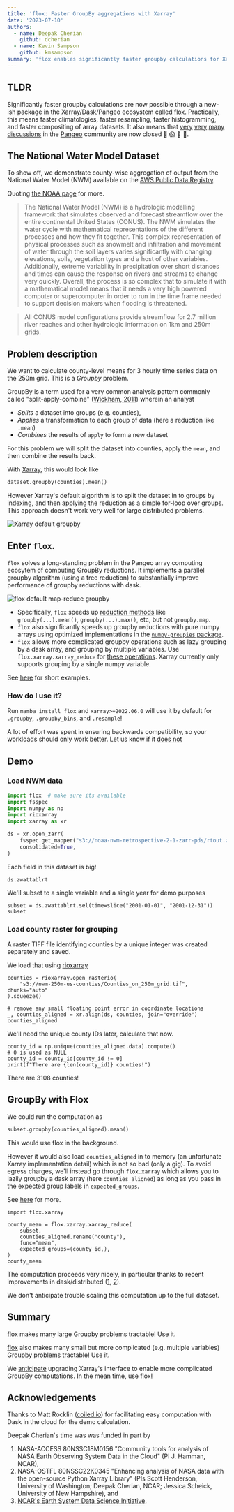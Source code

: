 ```yaml
---
title: 'flox: Faster GroupBy aggregations with Xarray'
date: '2023-07-10'
authors:
  - name: Deepak Cherian
    github: dcherian
  - name: Kevin Sampson
    github: kmsampson
summary: 'flox enables significantly faster groupby calculations for Xarray/Dask/Pangeo array computing ecosystem.'
---
```


## TLDR

Significantly faster groupby calculations are now possible through a new-ish package in the Xarray/Dask/Pangeo ecosystem called [flox](https://flox.readthedocs.io/en/latest/).
Practically, this means faster climatologies, faster resampling, faster histogramming, and faster compositing of array datasets.
It also means that [very](https://github.com/pangeo-data/pangeo/issues/266) [very](https://github.com/pangeo-data/pangeo/issues/271) [many](https://github.com/dask/distributed/issues/2602) [discussions](https://github.com/pydata/xarray/issues/2237) in the [Pangeo](https://pangeo.io) community are now closed 🎉 😱 🤯 🥳.

## The National Water Model Dataset

To show off, we demonstrate county-wise aggregation of output from the National Water Model (NWM) available on the [AWS Public Data Registry](https://registry.opendata.aws/nwm-archive/).

Quoting [the NOAA page](https://water.noaa.gov/about/nwm) for more.

> The National Water Model (NWM) is a hydrologic modelling framework that simulates observed and forecast streamflow over the entire continental United States (CONUS). The NWM simulates the water cycle with mathematical representations of the different processes and how they fit together. This complex representation of physical processes such as snowmelt and infiltration and movement of water through the soil layers varies significantly with changing elevations, soils, vegetation types and a host of other variables. Additionally, extreme variability in precipitation over short distances and times can cause the response on rivers and streams to change very quickly. Overall, the process is so complex that to simulate it with a mathematical model means that it needs a very high powered computer or supercomputer in order to run in the time frame needed to support decision makers when flooding is threatened.

> All CONUS model configurations provide streamflow for 2.7 million river reaches and other hydrologic information on 1km and 250m grids.

## Problem description

We want to calculate county-level means for 3 hourly time series data on the 250m grid. This is a _Groupby_ problem.

GroupBy is a term used for a very common analysis pattern commonly called "split-apply-combine" ([Wickham, 2011](https://www.jstatsoft.org/article/view/v040i01)) wherein an analyst

- _Splits_ a dataset into groups (e.g. counties),
- _Applies_ a transformation to each group of data (here a reduction like `.mean`)
- _Combines_ the results of `apply` to form a new dataset

For this problem we will split the dataset into counties, apply the `mean`, and then combine the results back.

With [Xarray](https://docs.xarray.dev/en/stable/user-guide/groupby.html), this would look like

```python
dataset.groupby(counties).mean()
```

However Xarray's default algorithm is to split the dataset in to groups by indexing, and then applying the reduction as a simple for-loop over groups. This approach doesn't work very well for large distributed problems.

![Xarray default groupby](https://flox.readthedocs.io/en/latest/_images/new-split-apply-combine-annotated.svg)

## Enter `flox`.

`flox` solves a long-standing problem in the Pangeo array computing ecosytem of computing GroupBy reductions. It implements a parallel groupby algorithm (using a tree reduction) to substantially improve performance of groupby reductions with dask.

![flox default map-reduce groupby](https://flox.readthedocs.io/en/latest/_images/new-map-reduce-reindex-True-annotated.svg)

- Specifically, `flox` speeds up [reduction methods](https://flox.readthedocs.io/en/latest/aggregations.html) like `groupby(...).mean()`, `groupby(...).max()`, etc, but not `groupby.map`.
- `flox` also significantly speeds up groupby reductions with pure numpy arrays using optimized implementations in the [`numpy-groupies` package](https://github.com/ml31415/numpy-groupies).
- `flox` allows more complicated groupby operations such as lazy grouping by a dask array, and grouping by multiple variables. Use `flox.xarray.xarray_reduce` for [these operations](https://flox.readthedocs.io/en/latest/xarray.html). Xarray currently only supports grouping by a single numpy variable.

See [here](https://flox.readthedocs.io/en/latest/intro.html) for short examples.

### How do I use it?

Run `mamba install flox` and `xarray>=2022.06.0` will use it by default for `.groupby`, `.groupby_bins`, and `.resample`!

A lot of effort was spent in ensuring backwards compatibility, so your workloads should only work better. Let us know if it [does not](https://github.com/pydata/xarray/issues)

## Demo

### Load NWM data

```python
import flox  # make sure its available
import fsspec
import numpy as np
import rioxarray
import xarray as xr

ds = xr.open_zarr(
    fsspec.get_mapper("s3://noaa-nwm-retrospective-2-1-zarr-pds/rtout.zarr", anon=True),
    consolidated=True,
)
```

Each field in this dataset is big!

```{python}
ds.zwattablrt
```

<RawHTML filePath='/public/posts/flox/zwattablrt-repr.html' />

We'll subset to a single variable and a single year for demo purposes

```{python}
subset = ds.zwattablrt.sel(time=slice("2001-01-01", "2001-12-31"))
subset
```

<RawHTML filePath='/public/posts/flox/subset-repr.html' />

### Load county raster for grouping

A raster TIFF file identifying counties by a unique integer was created separately and saved.

We load that using [rioxarray](https://corteva.github.io/rioxarray/html/rioxarray.html)

```{python}
counties = rioxarray.open_rasterio(
    "s3://nwm-250m-us-counties/Counties_on_250m_grid.tif", chunks="auto"
).squeeze()

# remove any small floating point error in coordinate locations
_, counties_aligned = xr.align(ds, counties, join="override")
counties_aligned
```

<RawHTML filePath='/public/posts/flox/counties-repr.html' />

We'll need the unique county IDs later, calculate that now.

```{python}
county_id = np.unique(counties_aligned.data).compute()
# 0 is used as NULL
county_id = county_id[county_id != 0]
print(f"There are {len(county_id)} counties!")
```

There are 3108 counties!

## GroupBy with Flox

We could run the computation as

```python
subset.groupby(counties_aligned).mean()
```

This would use flox in the background.

However it would also load `counties_aligned` in to memory (an unfortunate Xarray implementation detail) which is not so bad (only a gig). To avoid egress charges, we'll instead go through `flox.xarray` which allows you to lazily groupby a dask array (here `counties_aligned`) as long as you pass in the expected group labels in `expected_groups`.

See [here](https://flox.readthedocs.io/en/latest/intro.html#with-dask) for more.

```{python}
import flox.xarray

county_mean = flox.xarray.xarray_reduce(
    subset,
    counties_aligned.rename("county"),
    func="mean",
    expected_groups=(county_id,),
)
county_mean
```

<RawHTML filePath='/public/posts/flox/county-mean.html' />

The computation proceeds very nicely, in particular thanks to recent
improvements in dask/distributed ([1](https://medium.com/pangeo/dask-distributed-and-pangeo-better-performance-for-everyone-thanks-to-science-software-63f85310a36b), [2](https://www.coiled.io/blog/reducing-dask-memory-usage)).

We don't anticipate trouble scaling this computation up to the full dataset.

## Summary

[flox](https://flox.readthedocs.io) makes many large Groupby problems tractable! Use it.

[flox](https://flox.readthedocs.io) also makes many small but more complicated (e.g. multiple variables) Groupby problems tractable! Use it.

We [anticipate](https://github.com/pydata/xarray/issues/6610) upgrading Xarray's interface to enable more complicated GroupBy computations. In the mean time, use flox!

## Acknowledgements

Thanks to Matt Rocklin ([coiled.io](https://coiled.io)) for facilitating easy computation with Dask in the cloud for the demo calculation.

Deepak Cherian's time was was funded in part by

1. NASA-ACCESS 80NSSC18M0156 "Community tools for analysis of NASA Earth Observing System
   Data in the Cloud" (PI J. Hamman, NCAR),
1. NASA-OSTFL 80NSSC22K0345 "Enhancing analysis of NASA data with the open-source Python Xarray Library" (PIs Scott Henderson, University of Washington; Deepak Cherian, NCAR; Jessica Scheick, University of New Hampshire), and
1. [NCAR's Earth System Data Science Initiative](https://ncar.github.io/esds/).
